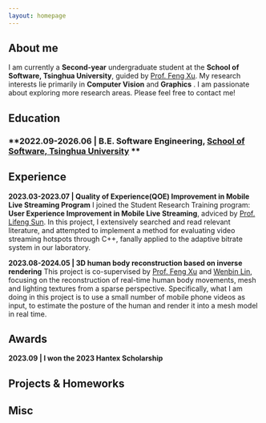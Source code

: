 ```yaml
---
layout: homepage
---
```


## About me

I am currently a **Second-year** undergraduate student at the **School of Software, Tsinghua University**, guided by [Prof. Feng Xu](http://xufeng.site/). My research interests lie primarily in **Computer Vision** and **Graphics** . I am passionate about exploring more research areas.
Please feel free to contact me!



## Education

### **2022.09-2026.06 | B.E. Software Engineering, [School of Software, Tsinghua University](https://www.thss.tsinghua.edu.cn/en/) **



<!-- {% include_relative _includes/publications.md %} -->
## Experience

<!-- - **[Feb. 2020]** Our paper about incremental learning is accepted to CVPR 2020. -->
**2023.03-2023.07 | Quality of Experience(QOE) Improvement in Mobile Live Streaming Program**
I joined the Student Research Training program: **User Experience Improvement in Mobile Live Streaming**, adviced by [Prof. Lifeng Sun](https://www.cs.tsinghua.edu.cn/csen/info/1180/4034.htm). In this project, I extensively searched and read relevant literature, and attempted to implement a method for evaluating video streaming hotspots through C++, fanally applied to the adaptive bitrate system in our laboratory.

**2023.08-2024.05 | 3D human body reconstruction based on inverse rendering**
This project is co-supervised by [Prof. Feng Xu](http://xufeng.site/) and [Wenbin Lin]([http://xufeng.site/](https://wenbin-lin.github.io/)), focusing on the reconstruction of real-time human body movements, mesh and lighting textures from a sparse perspective. Specifically, what I am doing in this project is to use a small number of mobile phone videos as input, to estimate the posture of the human and render it into a mesh model in real time.

## Awards

**2023.09 | I won the 2023 Hantex Scholarship**

## Projects & Homeworks



## Misc

<!-- {% include_relative _includes/services.md %} -->
